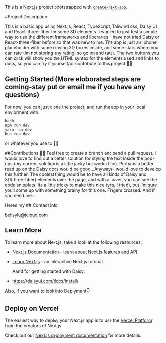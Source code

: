 This is a [Next.js](https://nextjs.org/) project bootstrapped with [`create-next-app`](https://github.com/vercel/next.js/tree/canary/packages/create-next-app).


#Project Description 

This is a basic app using Next.js, React, TypeScript, Taliwind css, Daisy UI and React-three-fiber for some 3D elements. 
I wanted to just test a simple way to use the different frameworks and liberaries. I have not tried Daisy or React-three-fiber before so that was new to me. 
The app is just an iphone placeholder with some moving 3D boxes inside, and some stars where you can rate (Im not storing any rating, so go on and rate).
The two buttons you can click will show you the HTML syntax for the elements used and links to docs, so you can try it yourself/or contribute to this project 🤷‍♀️

## Getting Started (More eloborated steps are coming-stay put or email me if you have any questions)

For now, you can just clone the project, 
and run the app in your local enviorment with 
```
bash
npm run dev
yarn run dev
bun run dev
```
or whatever you use to 🏃‍♀

##Contributions 👨‍🚒
Feel free to create a branch and send a pull request. I would love to find out a better solution for styling the text inside the pop-ups (my current solution is a little jacky but works fine). Perhaps a better read up on the Daisy docs would be good...Anyways- would love to develop this further. The coolest thing would be to have all kinds of Daisy and 3D(three-fiber) elements over the page, and with a hover, you can see the code snipplets. Its a littly tricky to make this nice (yes, I tried), but I'm sure youll come up with something brainy for this one. Fingers crossed. And if you need me..

Heres my ## Contact info:

bellsylu@icloud.com



## Learn More

To learn more about Next.js, take a look at the following resources:

- [Next.js Documentation](https://nextjs.org/docs) - learn about Next.js features and API.
- [Learn Next.js](https://nextjs.org/learn) - an interactive Next.js tutorial.

  Aand for getting started with Daisy: 
- https://daisyui.com/docs/install/


Also, if you want to look into Deplyment👇

## Deploy on Vercel

The easiest way to deploy your Next.js app is to use the [Vercel Platform](https://vercel.com/new?utm_medium=default-template&filter=next.js&utm_source=create-next-app&utm_campaign=create-next-app-readme) from the creators of Next.js.

Check out our [Next.js deployment documentation](https://nextjs.org/docs/deployment) for more details.
